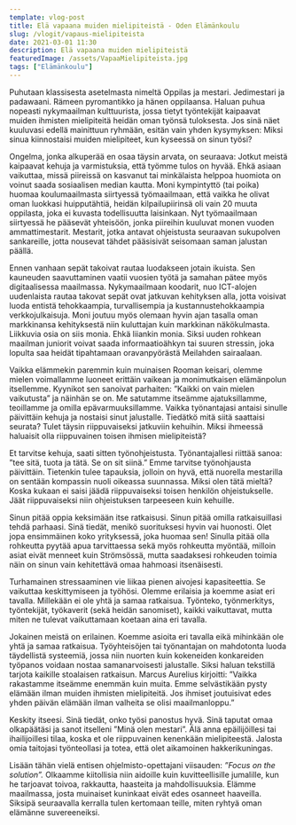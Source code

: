 ```yaml
---
template: vlog-post
title: Elä vapaana muiden mielipiteistä - Oden Elämänkoulu
slug: /vlogit/vapaus-mielipiteista
date: 2021-03-01 11:30
description: Elä vapaana muiden mielipiteistä
featuredImage: /assets/VapaaMielipiteista.jpg
tags: ["Elämänkoulu"]
---
```

Puhutaan klassisesta asetelmasta nimeltä Oppilas ja mestari. Jedimestari ja padawaani. Rämeen pyromantikko ja hänen oppilaansa. Haluan puhua nopeasti nykymaailman kulttuurista, jossa tietyt työntekijät kaipaavat muiden ihmisten mielipiteitä heidän oman työnsä tuloksesta.  Jos sinä näet kuuluvasi edellä mainittuun ryhmään, esitän vain yhden kysymyksen: Miksi sinua kiinnostaisi muiden mielipiteet, kun kyseessä on sinun työsi?

Ongelma, jonka alkuperää en osaa täysin arvata, on seuraava: Jotkut meistä kaipaavat kehuja ja varmistuksia, että työmme tulos on hyvää. Ehkä asiaan vaikuttaa, missä piireissä on kasvanut tai minkälaista helppoa huomiota on voinut saada sosiaalisen median kautta.   Moni kympintyttö (tai poika) huomaa koulumaailmasta siirtyessä työmaailmaan, että vaikka he olivat oman luokkasi huipputähtiä, heidän kilpailupiirinsä oli vain 20 muuta oppilasta, joka ei kuvasta todellisuutta laisinkaan. Nyt työmaailmaan siirtyessä he pääsevät yhteisöön, jonka piireihin kuuluvat monen vuoden ammattimestarit. Mestarit, jotka antavat ohjeistusta seuraavan sukupolven sankareille, jotta nousevat tähdet pääsisivät seisomaan saman jalustan päällä.

Ennen vanhaan sepät takoivat rautaa luodakseen jotain ikuista. Sen kauneuden saavuttaminen vaatii vuosien työtä ja samahan pätee myös digitaalisessa maailmassa. Nykymaailmaan koodarit, nuo ICT-alojen uudenlaista rautaa takovat sepät ovat jatkuvan kehityksen alla, jotta voisivat luoda entistä tehokkaampia, turvallisempia ja kustannustehokkaampia verkkojulkaisuja. Moni joutuu myös olemaan hyvin ajan tasalla oman markkinansa kehityksestä niin kuluttajan kuin markkinan näkökulmasta. Liikkuvia osia on siis monia. Ehkä liiankin monia. Siksi uuden rohkean maailman juniorit voivat saada informaatioähkyn tai suuren stressin, joka lopulta saa heidät tipahtamaan oravanpyörästä Meilahden sairaalaan. 

Vaikka elämmekin paremmin kuin muinaisen Rooman keisari, olemme mielen voimallamme luoneet erittäin vaikean ja monimutkaisen elämänpolun itsellemme. Kyynikot sen sanoivat parhaiten: ”Kaikki on vain mielen vaikutusta” ja näinhän se on. Me satutamme itseämme ajatuksillamme, teoillamme ja omilla epävarmuuksillamme. Vaikka työnantajasi antaisi sinulle päivittäin kehuja ja nostaisi sinut jalustalle. Tiedätkö mitä siitä saattaisi seurata? Tulet täysin riippuvaiseksi jatkuviin kehuihin. Miksi ihmeessä haluaisit olla riippuvainen toisen ihmisen mielipiteistä?

Et tarvitse kehuja, saati sitten työnohjeistusta. Työnantajallesi riittää sanoa: ”tee sitä, tuota ja tätä. Se on sit siinä.” Emme tarvitse työnohjausta päivittäin. Tietenkin tulee tapauksia, jolloin on hyvä, että nuorella mestarilla on sentään kompassin nuoli oikeassa suunnassa. Miksi olen tätä mieltä? Koska kukaan ei saisi jäädä riippuvaiseksi toisen henkilön ohjeistukselle.  Jäät riippuvaiseksi niin ohjeistuksen tarpeeseen kuin kehuille.  

Sinun pitää oppia keksimään itse ratkaisusi. Sinun pitää omilla ratkaisuillasi tehdä parhaasi. Sinä tiedät, menikö suorituksesi hyvin vai huonosti. Olet jopa ensimmäinen koko yrityksessä, joka huomaa sen!  Sinulla pitää olla rohkeutta pyytää apua tarvittaessa sekä myös rohkeutta myöntää, milloin asiat eivät menneet kuin Strömsössä, mutta saadaksesi rohkeuden toimia näin on sinun vain kehitettävä omaa hahmoasi itsenäisesti.

Turhamainen stressaaminen vie liikaa pienen aivojesi kapasiteettia. Se vaikuttaa keskittymiseen ja työhösi. Olemme erilaisia ja koemme asiat eri tavalla. Millekään ei ole yhtä ja samaa ratkaisua. Työnteko, työnmerkitys, työntekijät, työkaverit (sekä heidän sanomiset), kaikki vaikuttavat, mutta miten ne tulevat vaikuttamaan koetaan aina eri tavalla.

Jokainen meistä on erilainen. Koemme asioita eri tavalla eikä mihinkään ole yhtä ja samaa ratkaisua. Työyhteisöjen tai työnantajan on mahdotonta luoda täydellistä systeemiä, jossa niin nuorten kuin kokeneiden konkareiden työpanos voidaan nostaa samanarvoisesti jalustalle. Siksi haluan tekstillä tarjota kaikille stoalaisen ratkaisun. Marcus Aurelius kirjoitti: ”Vaikka rakastamme itseämme enemmän kuin muita. Emme selvästikään pysty elämään ilman muiden ihmisten mielipiteitä. Jos ihmiset joutuisivat edes yhden päivän elämään ilman valheita se olisi maailmanloppu.” 

Keskity itseesi. Sinä tiedät, onko työsi panostus hyvä. Sinä taputat omaa olkapäätäsi ja sanot itselleni ”Minä olen mestari”. Älä anna epäilijöillesi tai ihailijoillesi tilaa, koska et ole riippuvainen kenenkään mielipiteestä. Jalosta omia taitojasi työnteollasi ja totea, että olet aikamoinen hakkerikuningas.

Lisään tähän vielä entisen ohjelmisto-opettajani viisauden: *”Focus on the solution”.* Olkaamme kiitollisia niin aidoille kuin kuvitteellisille jumalille, kun he tarjoavat toivoa, rakkautta, haasteita ja mahdollisuuksia. Elämme maailmassa, josta muinaiset kuninkaat eivät edes osanneet haaveilla. Siksipä seuraavalla kerralla tulen kertomaan teille, miten ryhtyä oman elämänne suvereeneiksi.
